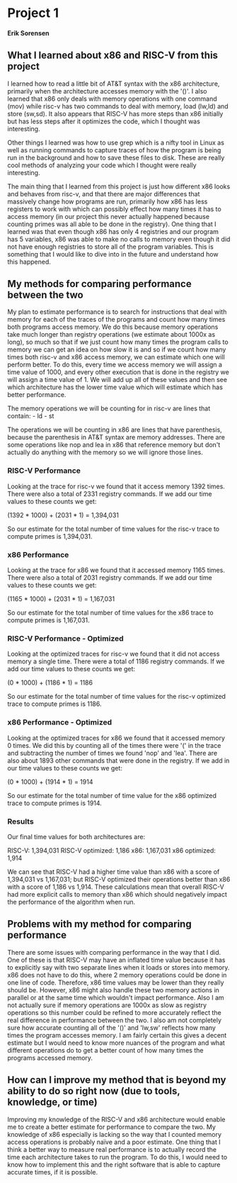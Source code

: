 # Project 1
#### Erik Sorensen

## What I learned about x86 and RISC-V from this project

I learned how to read a little bit of AT&T syntax with the x86 architecture, primarily when the architecture accesses memory with the '()'. I also learned that x86 only deals with memory operations with one command (mov) while risc-v has two commands to deal with memory, load (lw,ld) and store (sw,sd). It also appears that RISC-V has more steps than x86 initially but has less steps after it optimizes the code, which I thought was interesting.

Other things I learned was how to use grep which is a nifty tool in Linux as well as running commands to capture traces of how the program is being run in the background and how to save these files to disk. These are really cool methods of analyzing your code which I thought were really interesting.

The main thing that I learned from this project is just how different x86 looks and behaves from risc-v, and that there are major differences that massively change how programs are run, primarily how x86 has less registers to work with which can possibly effect how many times it has to access memory (in our project this never actually happened because counting primes was all able to be done in the registry). One thing that I learned was that even though x86 has only 4 registries and our program has 5 variables, x86 was able to make no calls to memory even though it did not have enough registries to store all of the program variables. This is something that I would like to dive into in the future and understand how this happened.

## My methods for comparing performance between the two
My plan to estimate performance is to search for instructions that deal with memory for each of the traces of the programs and count how many times both programs access memory. We do this because memory operations take much longer than registry operations (we estimate about 1000x as long), so much so that if we just count how many times the program calls to memory we can get an idea on how slow it is and so if we count how many times both risc-v and x86 access memory, we can estimate which one will perform better. To do this, every time we access memory we will assign a time value of 1000, and every other execution that is done in the registry we will assign a time value of 1. We will add up all of these values and then see which architecture has the lower time value which will estimate which has better performance.

The memory operations we will be counting for in risc-v are lines that contain:
    - ld
    - st

The operations we will be counting in x86 are lines that have parenthesis, because the parenthesis in AT&T syntax are memory addresses. There are some operations like nop and lea in x86 that reference memory but don't actually do anything with the memory so we will ignore those lines.

### RISC-V Performance

Looking at the trace for risc-v we found that it access memory 1392 times.  There were also a total of 2331 registry commands. If we add our time values to these counts we get:

(1392 * 1000) + (2031 * 1) = 1,394,031

So our estimate for the total number of time values for the risc-v trace to compute primes is 1,394,031.

### x86 Performance

Looking at the trace for x86 we found that it accessed memory 1165 times. There were also a total of 2031 registry commands. If we add our time values to these counts we get:

(1165 * 1000) + (2031 * 1) = 1,167,031

So our estimate for the total number of time values for the x86 trace to compute primes is 1,167,031.

### RISC-V Performance - Optimized

Looking at the optimized traces for risc-v we found that it did not access memory a single time. There were a total of 1186 registry commands. If we add our time values to these counts we get:

(0 * 1000) + (1186 * 1) = 1186

So our estimate for the total number of time values for the risc-v optimized trace to compute primes is 1186.

### x86 Performance - Optimized

Looking at the optimized traces for x86 we found that it accessed memory 0 times. We did this by counting all of the times there were '(' in the trace and subtracting the number of times we found 'nop' and 'lea'. There are also about 1893 other commands that were done in the registry. If we add in our time values to these counts we get:

(0 * 1000) + (1914 * 1) = 1914

So our estimate for the total number of time value for the x86 optimized trace to compute primes is 1914.

### Results

Our final time values for both architectures are:

RISC-V:             1,394,031
RISC-V optimized:       1,186
x86:                1,167,031
x86 optimized:          1,914

We can see that RISC-V had a higher time value than x86 with a score of 1,394,031 vs 1,167,031; but RISC-V optimized their operations better than x86 with a score of 1,186 vs 1,914. These calculations mean that overall RISC-V had more explicit calls to memory than x86 which should negatively impact the performance of the algorithm when run.

## Problems with my method for comparing performance

There are some issues with comparing performance in the way that I did. One of these is that RISC-V may have an inflated time value because it has to explicitly say with two separate lines when it loads or stores into memory. x86 does not have to do this, where 2 memory operations could be done in one line of code. Therefore, x86 time values may be lower than they really should be. However, x86 might also handle these two memory actions in parallel or at the same time which wouldn't impact performance. Also I am not actually sure if memory operations are 1000x as slow as registry operations so this number could be refined to more accurately reflect the real difference in performance between the two. I also am not completely sure how accurate counting all of the '()' and 'lw,sw' reflects how many times the program accesses memory. I am fairly certain this gives a decent estimate but I would need to know more nuances of the program and what different operations do to get a better count of how many times the programs accessed memory.

## How can I improve my method that is beyond my ability to do so right now (due to tools, knowledge, or time)

Improving my knowledge of the RISC-V and x86 architecture would enable me to create a better estimate for performance to compare the two. My knowledge of x86 especially is lacking so the way that I counted memory access operations is probably naïve and a poor estimate. One thing that I think a better way to measure real performance is to actually record the time each architecture takes to run the program. To do this, I would need to know how to implement this and the right software that is able to capture accurate times, if it is possible. 
